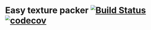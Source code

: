 # Easy texture packer [![Build Status](https://travis-ci.org/jeaye/easy-pack.svg?branch=master)](https://travis-ci.org/jeaye/easy-pack) [![codecov](https://codecov.io/gh/jeaye/easy-pack/branch/master/graph/badge.svg)](https://codecov.io/gh/jeaye/easy-pack)
